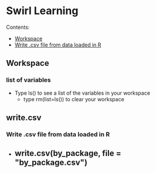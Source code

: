# Swirl Learning

Contents:

- [Workspace](#Workspace)
- [Write .csv file from data loaded in R](#write.csv)

<a name="Workspace"/>

## Workspace

### list of variables
+ Type ls() to see a list of the variables in your workspace
  - type rm(list=ls()) to clear your workspace
 

<a name="write.csv"/>

## write.csv

### Write .csv file from data loaded in R
+ write.csv(by_package, file = "by_package.csv")
  - 





